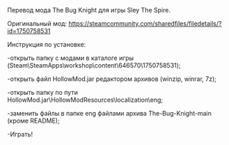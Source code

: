 Перевод мода The Bug Knight для игры Sley The Spire.

Оригинальный мод: https://steamcommunity.com/sharedfiles/filedetails/?id=1750758531

Инструкция по установке:

-открыть папку с модами в каталоге игры (Steam\SteamApps\workshop\content\646570\1750758531);

-открыть файл HollowMod.jar редактором архивов (winzip, winrar, 7z);

-открыть папку по пути HollowMod.jar\HollowModResources\localization\eng;

-заменить файлы в папке eng файлами архива The-Bug-Knight-main (кроме README);

-Играть!
